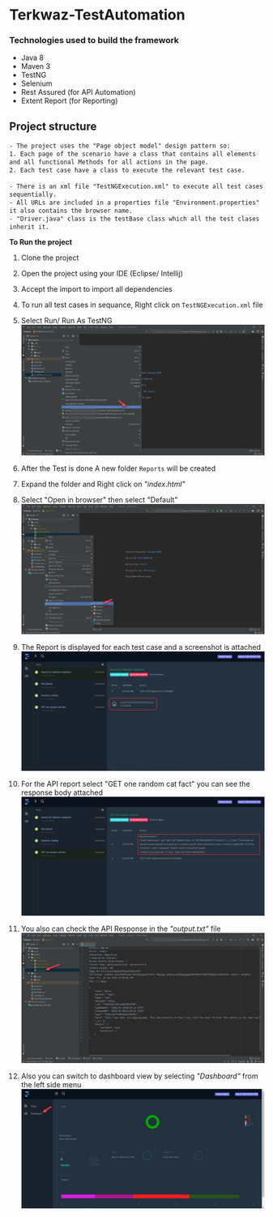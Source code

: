 # Terkwaz-TestAutomation

### Technologies used to build the framework
* Java 8
* Maven 3
* TestNG
* Selenium
* Rest Assured (for API Automation)
* Extent Report (for Reporting)

## Project structure 

	- The project uses the "Page object model" design pattern so:
	1. Each page of the scenario have a class that contains all elements and all functional Methods for all actions in the page.
	2. Each test case have a class to execute the relevant test case.
  
	- There is an xml file "TestNGExecution.xml" to execute all test cases sequentially.
	- All URLs are included in a properties file "Environment.properties" it also contains the browser name.
	- "Driver.java" class is the testBase class which all the test clases inherit it.

**To Run the project**
1. Clone the project
2. Open the project using your IDE (Eclipse/ Intellij)
3. Accept the import to import all dependencies
4. To run all test cases in sequance, Right click on `TestNGExecution.xml` file
5. Select Run/ Run As TestNG
![Run Test Cases](https://github.com/mohammed-a-ali/Terkwaz-TestAutomation/blob/master/Images/RunTestCases.png)

6. After the Test is done A new folder `Reports` will be created
7. Expand the folder and Right click on _"index.html"_
8. Select "Open in browser" then select "Default"
![Run Test Cases](https://github.com/mohammed-a-ali/Terkwaz-TestAutomation/blob/master/Images/OpenReport.png)
9. The Report is displayed for each test case and a screenshot is attached
![Run Test Cases](https://github.com/mohammed-a-ali/Terkwaz-TestAutomation/blob/master/Images/GUIReportView.png)
10. For the API report select "GET one random cat fact" you can see the response body attached
![Run Test Cases](https://github.com/mohammed-a-ali/Terkwaz-TestAutomation/blob/master/Images/APIReportView.png)
11. You also can check the API Response in the _"output.txt"_ file
![Run Test Cases](https://github.com/mohammed-a-ali/Terkwaz-TestAutomation/blob/master/Images/APIResponse.png)
12. Also you can switch to dashboard view by selecting _"Dashboard"_ from the left side menu
![Run Test Cases](https://github.com/mohammed-a-ali/Terkwaz-TestAutomation/blob/master/Images/DashboardReportView.png)
